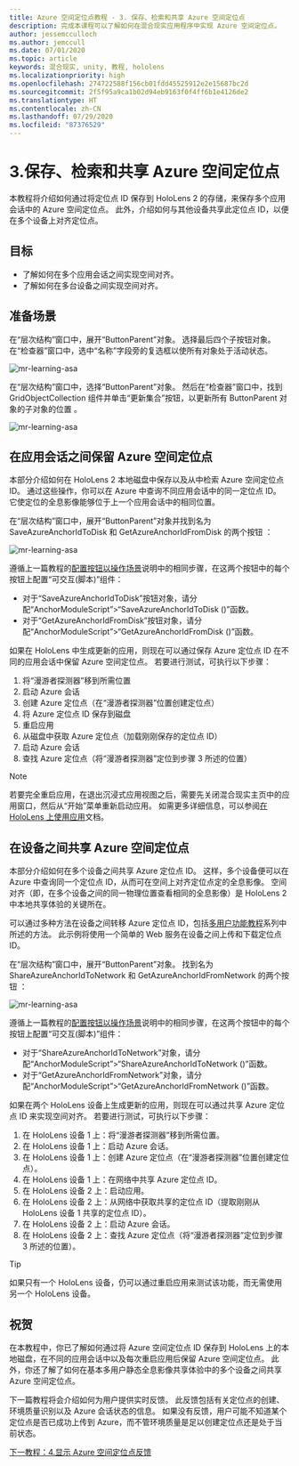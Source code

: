 ```yaml
---
title: Azure 空间定位点教程 - 3. 保存、检索和共享 Azure 空间定位点
description: 完成本课程可以了解如何在混合现实应用程序中实现 Azure 空间定位点。
author: jessemcculloch
ms.author: jemccull
ms.date: 07/01/2020
ms.topic: article
keywords: 混合现实, unity, 教程, hololens
ms.localizationpriority: high
ms.openlocfilehash: 274722588f156cb01fdd45525912e2e15687bc2d
ms.sourcegitcommit: 2f5f95a9ca1b02d94eb9163f0f4ff6b1e4126de2
ms.translationtype: HT
ms.contentlocale: zh-CN
ms.lasthandoff: 07/29/2020
ms.locfileid: "87376529"
---
```

# <a name="3-saving-retrieving-and-sharing-azure-spatial-anchors"></a>3.保存、检索和共享 Azure 空间定位点

本教程将介绍如何通过将定位点 ID 保存到 HoloLens 2 的存储，来保存多个应用会话中的 Azure 空间定位点。 此外，介绍如何与其他设备共享此定位点 ID，以便在多个设备上对齐定位点。

## <a name="objectives"></a>目标

* 了解如何在多个应用会话之间实现空间对齐。
* 了解如何在多台设备之间实现空间对齐。

## <a name="preparing-the-scene"></a>准备场景

在“层次结构”窗口中，展开“ButtonParent”对象。 选择最后四个子按钮对象。 在“检查器”窗口中，选中“名称”字段旁的复选框以使所有对象处于活动状态。

![mr-learning-asa](images/mr-learning-asa/asa-03-section1-step1-1.png)

在“层次结构”窗口中，选择“ButtonParent”对象。 然后在“检查器”窗口中，找到 GridObjectCollection 组件并单击“更新集合”按钮，以更新所有 ButtonParent 对象的子对象的位置  。

![mr-learning-asa](images/mr-learning-asa/asa-03-section1-step1-2.png)

## <a name="persisting-azure-spatial-anchors-between-app-sessions"></a>在应用会话之间保留 Azure 空间定位点

本部分介绍如何在 HoloLens 2 本地磁盘中保存以及从中检索 Azure 空间定位点 ID。 通过这些操作，你可以在 Azure 中查询不同应用会话中的同一定位点 ID。 它使定位的全息影像能够位于上一个应用会话中的相同位置。

在“层次结构”窗口中，展开“ButtonParent”对象并找到名为 SaveAzureAnchorIdToDisk 和 GetAzureAnchorIdFromDisk 的两个按钮  ：

![mr-learning-asa](images/mr-learning-asa/asa-03-section2-step1-1.png)

遵循上一篇教程的[配置按钮以操作场景](mr-learning-asa-02.md#configuring-the-buttons-to-operate-the-scene)说明中的相同步骤，在这两个按钮中的每个按钮上配置“可交互(脚本)”组件：

* 对于“SaveAzureAnchorIdToDisk”按钮对象，请分配“AnchorModuleScript”>“SaveAzureAnchorIdToDisk ()”函数。 
* 对于“GetAzureAnchorIdFromDisk”按钮对象，请分配“AnchorModuleScript”>“GetAzureAnchorIdFromDisk ()”函数。 

如果在 HoloLens 中生成更新的应用，则现在可以通过保存 Azure 定位点 ID 在不同的应用会话中保留 Azure 空间定位点。 若要进行测试，可执行以下步骤：

1. 将“漫游者探测器”移到所需位置
2. 启动 Azure 会话
3. 创建 Azure 定位点（在“漫游者探测器”位置创建定位点）
4. 将 Azure 定位点 ID 保存到磁盘
5. 重启应用
6. 从磁盘中获取 Azure 定位点（加载刚刚保存的定位点 ID）
7. 启动 Azure 会话
8. 查找 Azure 定位点（将“漫游者探测器”定位到步骤 3 所述的位置）

> [!NOTE]
> 若要完全重启应用，在退出沉浸式应用视图之后，需要先关闭混合现实主页中的应用窗口，然后从“开始”菜单重新启动应用。 如需更多详细信息，可以参阅[在 HoloLens 上使用应用](https://docs.microsoft.com/hololens/holographic-home#using-apps-on-hololens)文档。

## <a name="sharing-azure-spatial-anchors-between-devices"></a>在设备之间共享 Azure 空间定位点

本部分介绍如何在多个设备之间共享 Azure 定位点 ID。 这样，多个设备便可以在 Azure 中查询同一个定位点 ID，从而可在空间上对齐定位点定的全息影像。 空间对齐（即，在多个设备之间的同一物理位置查看相同的全息影像）是 HoloLens 2 中本地共享体验的关键所在。

可以通过多种方法在设备之间转移 Azure 定位点 ID，包括[多用户功能教程](mr-learning-sharing-02.md)系列中所述的方法。 此示例将使用一个简单的 Web 服务在设备之间上传和下载定位点 ID。

在“层次结构”窗口中，展开“ButtonParent”对象。   找到名为 ShareAzureAnchorIdToNetwork 和 GetAzureAnchorIdFromNetwork 的两个按钮 ：

![mr-learning-asa](images/mr-learning-asa/asa-03-section3-step1-1.png)

遵循上一篇教程的[配置按钮以操作场景](mr-learning-asa-02.md#configuring-the-buttons-to-operate-the-scene)说明中的相同步骤，在这两个按钮中的每个按钮上配置“可交互(脚本)”组件：

* 对于“ShareAzureAnchorIdToNetwork”对象，请分配“AnchorModuleScript”>“ShareAzureAnchorIdToNetwork ()”函数。 
* 对于“GetAzureAnchorIdFromNetwork”对象，请分配“AnchorModuleScript”>“GetAzureAnchorIdFromNetwork ()”函数。 

如果在两个 HoloLens 设备上生成更新的应用，则现在可以通过共享 Azure 定位点 ID 来实现空间对齐。 若要进行测试，可执行以下步骤：

1. 在 HoloLens 设备 1 上：将“漫游者探测器”移到所需位置。
2. 在 HoloLens 设备 1 上：启动 Azure 会话。
3. 在 HoloLens 设备 1 上：创建 Azure 定位点（在“漫游者探测器”位置创建定位点）。
4. 在 HoloLens 设备 1 上：在网络中共享 Azure 定位点 ID。
5. 在 HoloLens 设备 2 上：启动应用。
6. 在 HoloLens 设备 2 上：从网络中获取共享的定位点 ID（提取刚刚从 HoloLens 设备 1 共享的定位点 ID）。
7. 在 HoloLens 设备 2 上：启动 Azure 会话。
8. 在 HoloLens 设备 2 上：查找 Azure 定位点（将“漫游者探测器”定位到步骤 3 所述的位置）。

> [!TIP]
> 如果只有一个 HoloLens 设备，仍可以通过重启应用来测试该功能，而无需使用另一个 HoloLens 设备。

## <a name="congratulations"></a>祝贺

在本教程中，你已了解如何通过将 Azure 空间定位点 ID 保存到 HoloLens 上的本地磁盘，在不同的应用会话中以及每次重启应用后保留 Azure 空间定位点。 此外，你还了解了如何在基本多用户静态全息影像共享体验中的多个设备之间共享 Azure 空间定位点。

下一篇教程将会介绍如何为用户提供实时反馈。 此反馈包括有关定位点的创建、环境质量识别以及 Azure 会话状态的信息。 如果没有反馈，用户可能不知道某个定位点是否已成功上传到 Azure，而不管环境质量是足以创建定位点还是处于当前状态。

[下一教程：4.显示 Azure 空间定位点反馈](mr-learning-asa-04.md)
